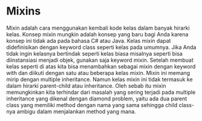 # Mixins
Mixin adalah cara menggunakan kembali kode kelas dalam banyak hirarki kelas. Konsep mixin mungkin adalah konsep yang baru bagi Anda karena konsep ini tidak ada pada bahasa C# atau Java.
Kelas mixin dapat didefinisikan dengan keyword class seperti kelas pada umumnya. Jika Anda tidak ingin kelasnya bertindak seperti kelas biasa misalnya seperti bisa diinstansiasi menjadi objek, gunakan saja keyword mixin. Setelah membuat kelas seperti di atas kita bisa menambahkan sebagai mixin dengan keyword with dan diikuti dengan satu atau beberapa kelas mixin.
Mixin ini memang mirip dengan multiple inheritance. Namun kelas mixin ini tidak termasuk ke dalam hirarki parent-child atau inheritance. Oleh sebab itu mixin memungkinkan kita terhindar dari masalah yang sering terjadi pada multiple inheritance yang dikenal dengan diamond problem, yaitu ada dua parent class yang memiliki method dengan nama yang sama sehingga child class-nya ambigu dalam menjalankan method yang mana.
